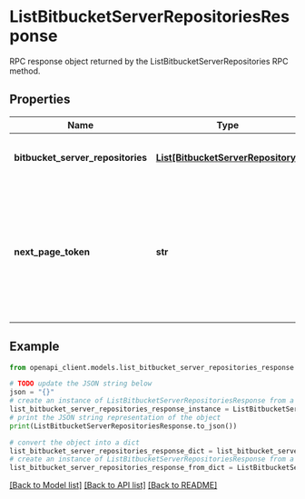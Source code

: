 # ListBitbucketServerRepositoriesResponse

RPC response object returned by the ListBitbucketServerRepositories RPC method.

## Properties

Name | Type | Description | Notes
------------ | ------------- | ------------- | -------------
**bitbucket_server_repositories** | [**List[BitbucketServerRepository]**](BitbucketServerRepository.md) | List of Bitbucket Server repositories. | [optional] 
**next_page_token** | **str** | A token that can be sent as &#x60;page_token&#x60; to retrieve the next page. If this field is omitted, there are no subsequent pages. | [optional] 

## Example

```python
from openapi_client.models.list_bitbucket_server_repositories_response import ListBitbucketServerRepositoriesResponse

# TODO update the JSON string below
json = "{}"
# create an instance of ListBitbucketServerRepositoriesResponse from a JSON string
list_bitbucket_server_repositories_response_instance = ListBitbucketServerRepositoriesResponse.from_json(json)
# print the JSON string representation of the object
print(ListBitbucketServerRepositoriesResponse.to_json())

# convert the object into a dict
list_bitbucket_server_repositories_response_dict = list_bitbucket_server_repositories_response_instance.to_dict()
# create an instance of ListBitbucketServerRepositoriesResponse from a dict
list_bitbucket_server_repositories_response_from_dict = ListBitbucketServerRepositoriesResponse.from_dict(list_bitbucket_server_repositories_response_dict)
```
[[Back to Model list]](../README.md#documentation-for-models) [[Back to API list]](../README.md#documentation-for-api-endpoints) [[Back to README]](../README.md)


